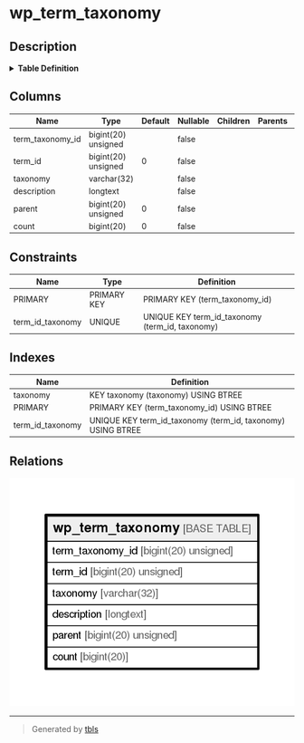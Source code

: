 # wp_term_taxonomy

## Description

<details>
<summary><strong>Table Definition</strong></summary>

```sql
CREATE TABLE `wp_term_taxonomy` (
  `term_taxonomy_id` bigint(20) unsigned NOT NULL AUTO_INCREMENT,
  `term_id` bigint(20) unsigned NOT NULL DEFAULT '0',
  `taxonomy` varchar(32) COLLATE utf8mb4_unicode_ci NOT NULL DEFAULT '',
  `description` longtext COLLATE utf8mb4_unicode_ci NOT NULL,
  `parent` bigint(20) unsigned NOT NULL DEFAULT '0',
  `count` bigint(20) NOT NULL DEFAULT '0',
  PRIMARY KEY (`term_taxonomy_id`),
  UNIQUE KEY `term_id_taxonomy` (`term_id`,`taxonomy`),
  KEY `taxonomy` (`taxonomy`)
) ENGINE=InnoDB AUTO_INCREMENT=149 DEFAULT CHARSET=utf8mb4 COLLATE=utf8mb4_unicode_ci
```

</details>

## Columns

| Name             | Type                | Default | Nullable | Children | Parents | Comment |
| ---------------- | ------------------- | ------- | -------- | -------- | ------- | ------- |
| term_taxonomy_id | bigint(20) unsigned |         | false    |          |         |         |
| term_id          | bigint(20) unsigned | 0       | false    |          |         |         |
| taxonomy         | varchar(32)         |         | false    |          |         |         |
| description      | longtext            |         | false    |          |         |         |
| parent           | bigint(20) unsigned | 0       | false    |          |         |         |
| count            | bigint(20)          | 0       | false    |          |         |         |

## Constraints

| Name             | Type        | Definition                                      |
| ---------------- | ----------- | ----------------------------------------------- |
| PRIMARY          | PRIMARY KEY | PRIMARY KEY (term_taxonomy_id)                  |
| term_id_taxonomy | UNIQUE      | UNIQUE KEY term_id_taxonomy (term_id, taxonomy) |

## Indexes

| Name             | Definition                                                  |
| ---------------- | ----------------------------------------------------------- |
| taxonomy         | KEY taxonomy (taxonomy) USING BTREE                         |
| PRIMARY          | PRIMARY KEY (term_taxonomy_id) USING BTREE                  |
| term_id_taxonomy | UNIQUE KEY term_id_taxonomy (term_id, taxonomy) USING BTREE |

## Relations

![er](wp_term_taxonomy.png)

---

> Generated by [tbls](https://github.com/k1LoW/tbls)
